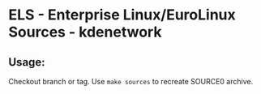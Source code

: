 # ELS - Enterprise Linux/EuroLinux Sources - kdenetwork
 
## Usage:
  Checkout branch or tag. Use `make sources` to recreate  SOURCE0 archive.
